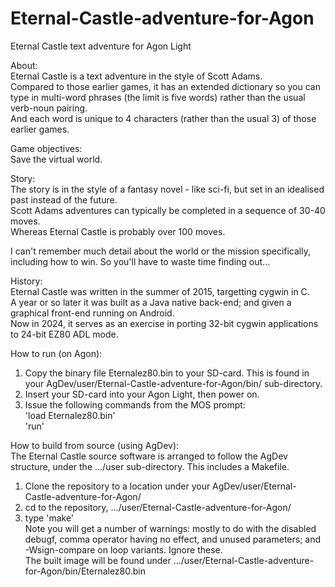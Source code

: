 # Eternal-Castle-adventure-for-Agon
Eternal Castle text adventure for Agon Light<p>


About:<br>
Eternal Castle is a text adventure in the style of Scott Adams. <br>
Compared to those earlier games, it has an extended dictionary so you can type in multi-word phrases (the limit is five words) rather than the usual verb-noun pairing.<br>
And each word is unique to 4 characters (rather than the usual 3) of those earlier games.<p>

Game objectives:<br>
Save the virtual world.<p>

Story:<br>
The story is in the style of a fantasy novel - like sci-fi, but set in an idealised past instead of the future.<br>
Scott Adams adventures can typically be completed in a sequence of 30-40 moves.<br>
Whereas Eternal Castle is probably over 100 moves.<p>
I can't remember much detail about the world or the mission specifically, including how to win.
So you'll have to waste time finding out...<p>

History:<br>
Eternal Castle was written in the summer of 2015, targetting cygwin in C.<br>
A year or so later it was built as a Java native back-end; and given a graphical front-end running on Android. <br>
Now in 2024, it serves as an exercise in porting 32-bit cygwin applications to 24-bit EZ80 ADL mode.<br>

How to run (on Agon):<br>
1. Copy the binary file Eternalez80.bin to your SD-card. This is found in your AgDev/user/Eternal-Castle-adventure-for-Agon/bin/ sub-directory.<br>
2. Insert your SD-card into your Agon Light, then power on.<br>
3. Issue the following commands from the MOS prompt:<br>
    'load Eternalez80.bin'<br>
    'run'<p>

How to build from source (using AgDev):<br>
The Eternal Castle source software is arranged to follow the AgDev structure, under the .../user sub-directory. 
This includes a Makefile.<br>
1. Clone the repository to a location under your AgDev/user/Eternal-Castle-adventure-for-Agon/<br>
2. cd to the repository, .../user/Eternal-Castle-adventure-for-Agon/<br>
3. type 'make'<br>
                        Note you will get a number of warnings: mostly to do with the disabled debugf, comma operator having no effect, and unused parameters; and -Wsign-compare on loop variants. Ignore these.<br>
                        The built image will be found under .../user/Eternal-Castle-adventure-for-Agon/bin/Eternalez80.bin<p>

